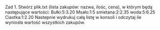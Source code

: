 Zad 1.
Stwórz plik.txt (lista zakupów: nazwa, ilośc, cena), w którym będą następujące wartości:
Bułki:5:3.20
Msało:1:5
smietana:2:2.35
woda:5:6.25
Ciastka:1:2.20
Nastepnie wydrukuj całą listę w konsoli i odczytaj ile wyniosła wartość wszystkich zakupów.
